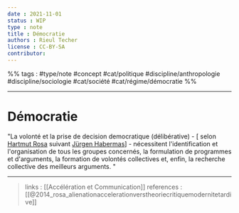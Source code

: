 ```yaml
---
date : 2021-11-01
status : WIP
type : note
title : Démocratie
authors : Rieul Techer
license : CC-BY-SA
contributor:
---
```


%% tags : #type/note #concept #cat/politique #discipline/anthropologie #discipline/sociologie #cat/société #cat/régime/démocratie %% 

---

Démocratie
===

"La volonté et la prise de decision democratique (délibérative) - [ selon [Hartmut Rosa](https://fr.wikipedia.org/wiki/Hartmut_Rosa) suivant [Jürgen Habermas](https://fr.wikipedia.org/wiki/J%C3%BCrgen_Habermas)] - nécessitent l'identification et l'organisation de tous les groupes concernés, la formulation de programmes et d'arguments, la formation de volontés collectives et, enfin, la recherche collective des meilleurs arguments. "

---
> links : [[Accélération et Communication]]
> references : [[@2014_rosa_alienationaccelerationverstheoriecritiquemodernitetardive]]